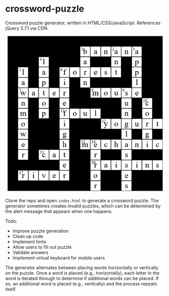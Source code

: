 # crossword-puzzle

Crossword puzzle generator, written in HTML/CSS/JavaScript. References jQuery 3.7.1 via CDN.

![Screenshot of a generated crossword puzzle](./screenshot.png)

Clone the repo and open `index.html` to generate a crossword puzzle. The generator sometimes creates invalid puzzles, which can be determined by the alert message that appears when one happens.

Todo:
* Improve puzzle generation
* Clean up code
* Implement hints
* Allow users to fill out puzzle
* Validate answers
* Implement virtual keyboard for mobile users

The generator alternates between placing words horizontally or vertically on the puzzle. Once a word is placed (e.g., horizontally), each letter in the word is iterated through to determine if additional words can be placed. If so, an additional word is placed (e.g., vertically) and the process repeats itself.
